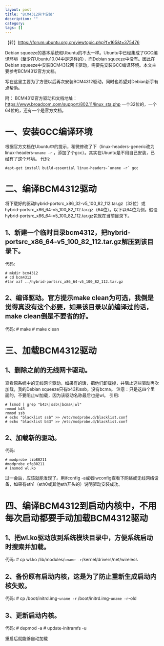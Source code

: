 ```yaml
---
layout: post
title: "BCM4312网卡安装"
description: ""
category:
tags: []
---
```


【转】<https://forum.ubuntu.org.cn/viewtopic.php?f=165&t=375476>

Debian squeeze的基本系统和Ubuntu的不太一样。Ubuntu中已经集成了GCC编译环境（至少在Ubuntu10.04中是这样的），而Debian squeeze中没有。因此在Debian squeeze中安装BCM4312网卡驱动，需要先安装GCC编译环境。本文主要参考BCM4312官方文档。

写在这里主要为了方便以后再次安装BCM4312驱动，同时也希望对Debian新手有点帮助。

附：
BCM4312官方驱动和文档地址：https://www.broadcom.com/support/802.11/linux_sta.php
一个32位的，一个64位的，还有一个是官方文档。


# 一、安装GCC编译环境

根据官方文档在Ubuntu中的提示，稍微修改了下（linux-headers-generic改为linux-headers-`uname -r` ，添加了个gcc）。其实在Ubuntu是不用自己安装，已经有了这个环境。
代码:

    #apt-get install build-essential linux-headers-`uname -r` gcc


# 二、编译BCM4312驱动

将下载好的驱动hybrid-portsrc_x86_32-v5_100_82_112.tar.gz（32位）或hybrid-portsrc_x86_64-v5_100_82_112.tar.gz（64位）。以下以64位为例，假设hybrid-portsrc_x86_64-v5_100_82_112.tar.gz包就在当前目录下。

## 1、新建一个临时目录bcm4312，把hybrid-portsrc_x86_64-v5_100_82_112.tar.gz解压到该目录下。
代码:

    # mkdir bcm4312
    # cd bcm4312
    #tar xzf ../hybrid-portsrc_x86_64-v5_100_82_112.tar.gz

## 2、编译驱动。官方提示make clean为可选，我倒是觉得真没有这个必要，如果该目录以前编译过的话，make clean倒是不要省的好。
代码:
    # make
    # make clean


# 三、加载BCM4312驱动
## 1、删除之前的无线网卡驱动。
查看原系统中的无线网卡驱动，如果有的话，把他们卸载掉，并阻止这些驱动再次加载，我的Debian squeeze只有b43和ssb，没有bcma。
注意：只是这四个里面的，不要阻止wl加载，因为该驱动名称最后也是wl。
引用:

    # lsmod | grep "b43\|ssb\|bcma\|wl"
    rmmod b43
    rmmod ssb
    # echo "blacklist ssb" >> /etc/modprobe.d/blacklist.conf
    # echo "blacklist b43" >> /etc/modprobe.d/blacklist.conf

## 2、加载新的驱动。
代码:

    # modprobe lib80211
    #modprobe cfg80211
    # insmod wl.ko

过一会后，应该就能发现了。用ifconfig -a或者iwconfig查看下网络或无线网络设备，如果有eth1（eth0或其他eth开头的）说明驱动安装成功。

# 四、编译BCM4312到启动内核中，不用每次启动都要手动加载BCM4312驱动
## 1、把wl.ko驱动放到系统模块目录中，方便系统启动时搜索并加载。
代码:
    # cp wl.ko /lib/modules/`uname -r`/kernel/drivers/net/wireless

## 2、备份原有启动内核，这是为了防止重新生成启动内核失败。
代码:
    # cp /boot/initrd.img-`uname -r` /boot/initrd.img-`uname -r`-old

## 3、更新启动内核。
代码:
    # depmod -a
    # update-initramfs -u


重启后就能够自动加载
